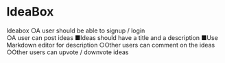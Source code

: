 # IdeaBox
Ideabox   ○A user  should be able to signup / login  
○A user can post ideas  ■Ideas should have a title and a description  ■Use Markdown editor for ​description  ○Other users can comment on the ideas  ○Other users can upvote / downvote ideas 
